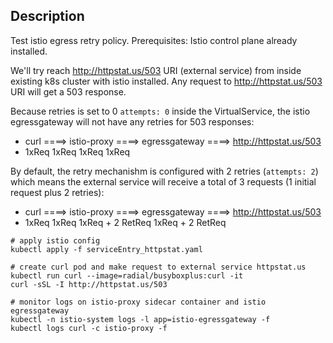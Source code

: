 
## Description

Test istio egress retry policy.
Prerequisites: Istio control plane already installed.

We'll try reach http://httpstat.us/503 URI (external service) from inside existing k8s cluster with istio installed.
Any request to http://httpstat.us/503 URI will get a 503 response.

Because retries is set to 0 `attempts: 0` inside the VirtualService, the istio egressgateway will not have any retries for 503 responses:
* curl ====> istio-proxy ====> egressgateway ====> http://httpstat.us/503
* 1xReq      1xReq             1xReq               1xReq  

By default, the retry mechanishm is configured with 2 retries (`attempts: 2`) which means the external service will receive a total of 3 requests (1 initial request plus 2 retries):
* curl ====> istio-proxy ====> egressgateway ====> http://httpstat.us/503
* 1xReq      1xReq             1xReq + 2 RetReq    1xReq + 2 RetReq 

```
# apply istio config
kubectl apply -f serviceEntry_httpstat.yaml

# create curl pod and make request to external service httpstat.us
kubectl run curl --image=radial/busyboxplus:curl -it
curl -sSL -I http://httpstat.us/503

# monitor logs on istio-proxy sidecar container and istio egressgateway
kubectl -n istio-system logs -l app=istio-egressgateway -f
kubectl logs curl -c istio-proxy -f
```